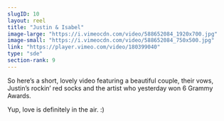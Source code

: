 ```yaml
---
slugID: 10 
layout: reel
title: "Justin & Isabel"
image-large: "https://i.vimeocdn.com/video/588652084_1920x700.jpg"
image-small: "https://i.vimeocdn.com/video/588652084_750x500.jpg"
link: "https://player.vimeo.com/video/180399040"
type: "sde"
section-rank: 9
---
```

So here’s a short, lovely video featuring a beautiful couple, their vows, Justin’s rockin’ red socks and the artist who yesterday won 6 Grammy Awards.

Yup, love is definitely in the air. :)

